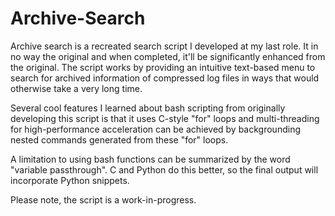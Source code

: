 # Archive-Search

Archive search is a recreated search script I developed at my last role. It in no way the original and when completed, it'll be significantly enhanced from the original. The script works by providing an intuitive text-based menu to search for archived information of compressed log files in ways that would otherwise take a very long time.

Several cool features I learned about bash scripting from originally developing this script is that it uses C-style "for" loops and multi-threading for high-performance acceleration can be achieved by backgrounding nested commands generated from these "for" loops.

A limitation to using bash functions can be summarized by the word "variable passthrough". C and Python do this better, so the final output will incorporate Python snippets.

Please note, the script is a work-in-progress.
